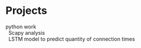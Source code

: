 # Projects
python work</br>
&nbsp; Scapy analysis</br>
&nbsp; LSTM model to predict quantity of connection times</br>
